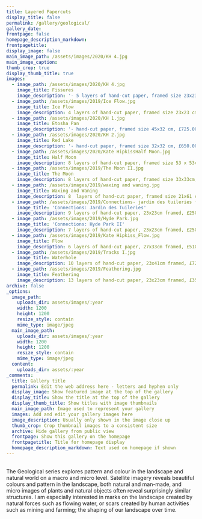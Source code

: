 ```yaml
---
title: Layered Papercuts
display_title: false
permalink: /gallery/geological/
gallery_date:
frontpage: false
homepage_description_markdown:
frontpagetitle:
display_image: false
main_image_path: /assets/images/2020/KH 4.jpg
main_image_caption:
thumb_crop: true
display_thumb_title: true
images:
  - image_path: /assets/images/2020/KH 4.jpg
    image_title: Fissures
    image_description: '- 5 layers of hand-cut paper, framed size 23x23 cm, £250.00'
  - image_path: /assets/images/2019/Ice Flow.jpg
    image_title: Ice Flow
    image_description: 4 layers of hand-cut paper, framed size 23x23 cm, £250.00
  - image_path: /assets/images/2020/KH 1.jpg
    image_title: Etosha Pan
    image_description: '- hand-cut paper, framed size 45x32 cm, £725.00'
  - image_path: /assets/images/2020/KH 2.jpg
    image_title: Red Lake
    image_description: '- hand-cut paper, framed size 32x32 cm, £650.00'
  - image_path: /assets/images/2020/Kate HipkissHalf Moon.jpg
    image_title: Half Moon
    image_description: 8 layers of hand-cut paper, framed size 53 x 53cm, £1,250.00
  - image_path: /assets/images/2019/The Moon II.jpg
    image_title: The Moon
    image_description: 8 layers of hand-cut paper, framed size 33x33cm, £725.00
  - image_path: /assets/images/2019/waxing and waning.jpg
    image_title: Waxing and Waning
    image_description: 8  layers of hand-cut paper, framed size 21x61 cm, £675.00
  - image_path: /assets/images/2019/Connections- jardin des tuileries full .jpg
    image_title: 'Connections: Jardin des Tuileries'
    image_description: 9 layers of hand-cut paper, 23x23cm framed, £250.00
  - image_path: /assets/images/2019/Hyde Park.jpg
    image_title: 'Connections: Hyde Park II'
    image_description: 7 layers of hand-cut paper, 23x23cm framed, £250.00
  - image_path: /assets/images/2019/Kate Hipkiss_Flow.jpg
    image_title: Flow
    image_description: 6 layers of hand-cut paper, 27x33cm framed, £510.00
  - image_path: /assets/images/2019/Tracks I.jpg
    image_title: Waterhole
    image_description: 10 layers of hand-cut paper, 23x41cm framed, £725.00
  - image_path: /assets/images/2019/Feathering.jpg
    image_title: Feathering
    image_description: 13 layers of hand-cut paper, 23x23cm framed, £350.00
archive: false
_options:
  image_path:
    uploads_dir: assets/images/:year
    width: 1200
    height: 1200
    resize_style: contain
    mime_type: image/jpeg
  main_image_path:
    uploads_dir: assets/images/:year
    width: 1200
    height: 1200
    resize_style: contain
    mime_type: image/jpeg
  content:
    uploads_dir: assets/:year
_comments:
  title: Gallery title
  permalink: Edit the web address here - letters and hyphen only
  display_image: Show featured image at the top of the gallery
  display_title: Show the title at the top of the gallery
  display_thumb_title: Show titles with image thumbnails
  main_image_path: Image used to represent your gallery
  images: Add and edit your gallery images here
  image_description: Usually only shown in the image close up
  thumb_crop: Crop thumbnail images to a consistent size
  archive: Hide gallery from public view
  frontpage: Show this gallery on the homepage
  frontpagetitle: Title for homepage display
  homepage_description_markdown: Text used on homepage if shown
---
```

<br>The Geological series explores pattern and colour in the landscape and natural world on a macro and micro level. Satellite imagery reveals beautiful colours and pattern in the landscape, both natural and man-made, and micro images of plants and natural objects often reveal surprisingly similar structures. I am especially interested in marks on the landscape created by natural forces such as flowing water, or scars created by human activities such as mining and farming; the shaping of our landscape over time.
